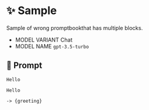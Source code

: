 # ✨ Sample

Sample of wrong promptbookthat has multiple blocks.

-   MODEL VARIANT Chat
-   MODEL NAME `gpt-3.5-turbo`

## 💬 Prompt

```
Hello
```

```
Hello
```

`-> {greeting}`
